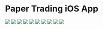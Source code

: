 # Paper Trading iOS App
 
![](Images/1.png)
![](Images/2.png) 
![](Images/3.png)
![](Images/4.png)
![](Images/5.png)
![](Images/6.png)
![](Images/7.png)
![](Images/8.png)
![](Images/6.png)
![](Images/9.png)
